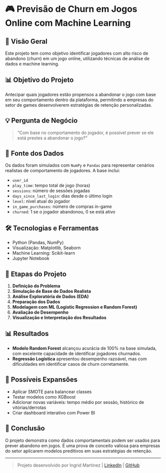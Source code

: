 # 🎮 Previsão de Churn em Jogos Online com Machine Learning

## 🔖 Visão Geral

Este projeto tem como objetivo identificar jogadores com alto risco de abandono (churn) em um jogo online, utilizando técnicas de análise de dados e machine learning.

## 📊 Objetivo do Projeto

Antecipar quais jogadores estão propensos a abandonar o jogo com base em seu comportamento dentro da plataforma, permitindo a empresas do setor de games desenvolverem estratégias de retenção personalizadas.

## 💡 Pergunta de Negócio

> “Com base no comportamento do jogador, é possível prever se ele está prestes a abandonar o jogo?”

## 📂 Fonte dos Dados

Os dados foram simulados com `NumPy` e `Pandas` para representar cenários realistas de comportamento de jogadores. A base inclui:

* `user_id`
* `play_time`: tempo total de jogo (horas)
* `sessions`: número de sessões jogadas
* `days_since_last_login`: dias desde o último login
* `level`: nível atual do jogador
* `in_game_purchases`: número de compras in-game
* `churned`: 1 se o jogador abandonou, 0 se está ativo

## 🛠️ Tecnologias e Ferramentas

* Python (Pandas, NumPy)
* Visualização: Matplotlib, Seaborn
* Machine Learning: Scikit-learn
* Jupyter Notebook

## 📐 Etapas do Projeto

1. **Definição do Problema**
2. **Simulação de Base de Dados Realista**
3. **Análise Exploratória de Dados (EDA)**
4. **Preparação dos Dados**
5. **Modelagem com ML (Logistic Regression e Random Forest)**
6. **Avaliação de Desempenho**
7. **Visualização e Interpretação dos Resultados**

## 📊 Resultados

* **Modelo Random Forest** alcançou acurácia de 100% na base simulada, com excelente capacidade de identificar jogadores churnados.
* **Regressão Logística** apresentou desempenho razoável, mas com dificuldades em identificar casos de churn corretamente.

## 📅 Possíveis Expansões

* Aplicar SMOTE para balancear classes
* Testar modelos como XGBoost
* Adicionar novas variáveis: tempo médio por sessão, histórico de vitórias/derrotas
* Criar dashboard interativo com Power BI

## 🎯 Conclusão

O projeto demonstra como dados comportamentais podem ser usados para prever abandono em jogos. É uma prova de conceito valiosa para empresas do setor aplicarem modelos preditivos em suas estratégias de retenção.

---

> Projeto desenvolvido por Ingrid Martinez | [LinkedIn](https://www.linkedin.com/in/ingridmartinezm/) | [GitHub](https://github.com/martinez-ie)

